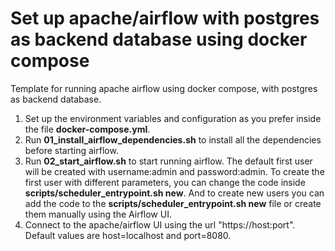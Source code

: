 # Set up apache/airflow with postgres as backend database using docker compose
Template for running apache airflow using docker compose, with postgres as backend database.
1. Set up the environment variables and configuration as you prefer inside the file **docker-compose.yml**.
2. Run **01_install_airflow_dependencies.sh** to install all the dependencies before starting airflow.
3. Run **02_start_airflow.sh** to start running airflow. The default first user will be created with username:admin and password:admin. To create the first user with different parameters, you can change the code inside **scripts/scheduler_entrypoint.sh new**. And to create new users you can add the code to the **scripts/scheduler_entrypoint.sh new** file or create them manually using the Airflow UI.
4. Connect to the apache/airflow UI using the url "https://host:port". Default values are host=localhost and port=8080.